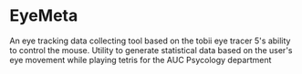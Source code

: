 # EyeMeta
An eye tracking data collecting tool based on the tobii eye tracer 5's ability to control the mouse. Utility to generate statistical data based on the user's eye movement while playing tetris for the AUC Psycology department

